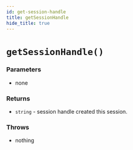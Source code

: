 ```yaml
---
id: get-session-handle
title: getSessionHandle
hide_title: true
---
```


# `getSessionHandle()`

### Parameters
- none

### Returns
- `string` - session handle created this session.

### Throws
- nothing
